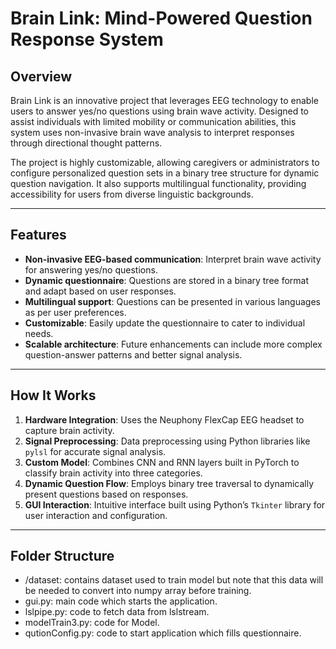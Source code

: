 # Brain Link: Mind-Powered Question Response System

## Overview  
Brain Link is an innovative project that leverages EEG technology to enable users to answer yes/no questions using brain wave activity. Designed to assist individuals with limited mobility or communication abilities, this system uses non-invasive brain wave analysis to interpret responses through directional thought patterns.

The project is highly customizable, allowing caregivers or administrators to configure personalized question sets in a binary tree structure for dynamic question navigation. It also supports multilingual functionality, providing accessibility for users from diverse linguistic backgrounds.

---

## Features  
- **Non-invasive EEG-based communication**: Interpret brain wave activity for answering yes/no questions.  
- **Dynamic questionnaire**: Questions are stored in a binary tree format and adapt based on user responses.  
- **Multilingual support**: Questions can be presented in various languages as per user preferences.  
- **Customizable**: Easily update the questionnaire to cater to individual needs.  
- **Scalable architecture**: Future enhancements can include more complex question-answer patterns and better signal analysis.  

---

## How It Works  
1. **Hardware Integration**: Uses the Neuphony FlexCap EEG headset to capture brain activity.  
2. **Signal Preprocessing**: Data preprocessing using Python libraries like `pylsl` for accurate signal analysis.  
3. **Custom Model**: Combines CNN and RNN layers built in PyTorch to classify brain activity into three categories.  
4. **Dynamic Question Flow**: Employs binary tree traversal to dynamically present questions based on responses.  
5. **GUI Interaction**: Intuitive interface built using Python’s `Tkinter` library for user interaction and configuration.  

---
## Folder Structure
- /dataset: contains dataset used to train model but note that this data will be needed to convert into numpy array before training.  
- gui.py: main code which starts the application.  
- lslpipe.py: code to fetch data from lslstream.  
- modelTrain3.py: code for Model.  
- qutionConfig.py: code to start application which fills questionnaire.  

